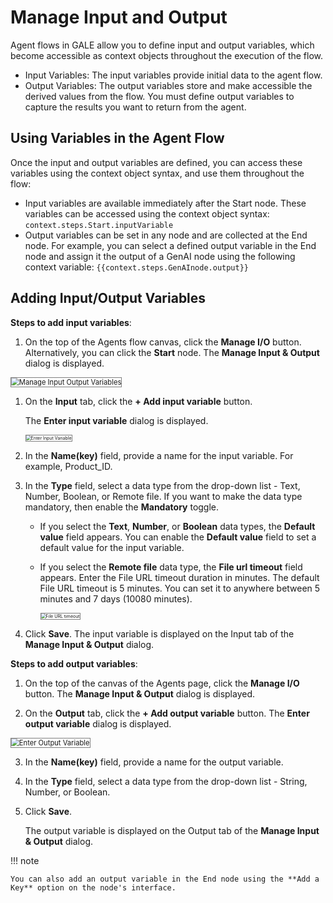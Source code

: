 # Manage Input and Output

Agent flows in GALE allow you to define input and output variables, which become accessible as context objects throughout the execution of the flow.

* Input Variables: The input variables provide initial data to the agent flow. 
* Output Variables: The output variables store and make accessible the derived values from the flow. You must define output variables to capture the results you want to return from the agent.

## Using Variables in the Agent Flow

Once the input and output variables are defined, you can access these variables using the context object syntax, and use them throughout the flow:

* Input variables are available immediately after the Start node. These variables can be accessed using the context object syntax: `context.steps.Start.inputVariable`
* Output variables can be set in any node and are collected at the End node. For example, you can select a defined output variable in the End node and assign it the output of a GenAI node using the following context variable: `{{context.steps.GenAInode.output}}`

## Adding Input/Output Variables 

**Steps to add input variables**:

1. On the top of the Agents flow canvas, click the **Manage I/O** button. 
Alternatively, you can click the **Start** node. The **Manage Input & Output** dialog is displayed.  
<img src="../images/manage-input-output-variables.png" alt="Manage Input Output Variables" title="Manage Input Output Variables" style="border: 1px solid gray; zoom:80%;">

1. On the **Input** tab, click the **+ Add input variable** button.

    The **Enter input variable** dialog is displayed.

    <img src="../images/enter-input-variable.png" alt="Enter Input Variable" title="Enter Input Variable" style="border: 1px solid gray; zoom:50%;">

1. In the **Name(key)** field, provide a name for the input variable. For example, Product_ID.
2. In the **Type** field, select a data type from the drop-down list - Text, Number, Boolean, or Remote file.
If you want to make the data type mandatory, then enable the **Mandatory** toggle.

    *  If you select the **Text**, **Number**, or **Boolean** data types, the **Default value** field appears. You can enable the **Default value** field to set a default value for the input variable.
    
    *  If you select the **Remote file** data type, the **File url timeout** field appears. Enter the File URL timeout duration in minutes. The default File URL timeout is 5 minutes. You can set it to anywhere between 5 minutes and 7 days (10080 minutes).
                          
         <img src="../images/url-timeout.png" alt="File URL timeout" title="File URL timeout" style="border: 1px solid gray; zoom:50%;">
 
3. Click **Save**. The input variable is displayed on the Input tab of the **Manage Input & Output** dialog.


**Steps to add output variables**:

1. On the top of the canvas of the Agents page, click the **Manage I/O** button. The **Manage Input & Output** dialog is displayed.

2. On the **Output** tab, click the **+ Add output variable** button. The **Enter output variable** dialog is displayed.  
<img src="../images/enter-output-variable.png" alt="Enter Output Variable" title="Enter Output Variable" style="border: 1px solid gray; zoom:80%;">

3. In the **Name(key)** field, provide a name for the output variable.

4. In the **Type** field, select a data type from the drop-down list - String, Number, or Boolean.

5. Click **Save**. 

    The output variable is displayed on the Output tab of the **Manage Input & Output** dialog. 

!!! note

    You can also add an output variable in the End node using the **Add a Key** option on the node's interface.

